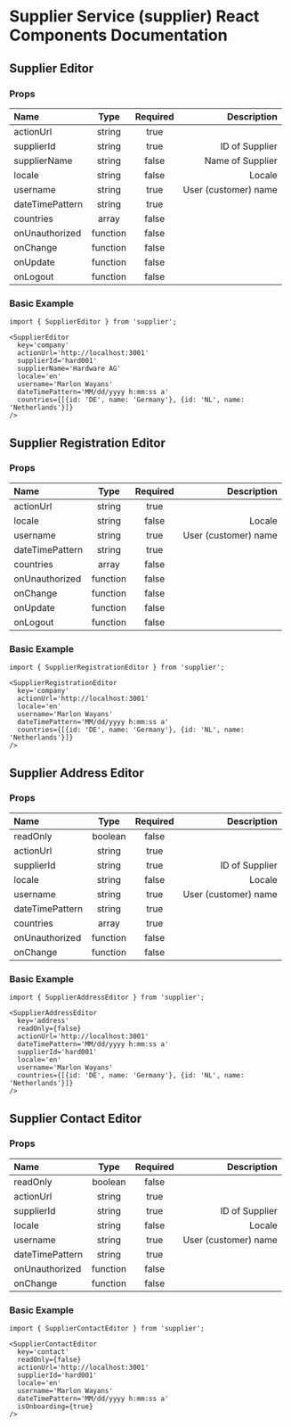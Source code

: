 # Supplier Service (supplier) React Components Documentation

## Supplier Editor

### Props

| Name | Type | Required | Description |
|:-----|:----:|:--------:|------------:|
| actionUrl | string | true |  |
| supplierId | string | true | ID of Supplier |
| supplierName | string | false | Name of Supplier |
| locale | string | false | Locale |
| username | string | true | User (customer) name |
| dateTimePattern | string | true |  |
| countries | array | false |  |
| onUnauthorized | function | false |  |
| onChange | function | false |  |
| onUpdate | function | false |  |
| onLogout | function | false |  |

### Basic Example

```
import { SupplierEditor } from 'supplier';

<SupplierEditor
  key='company'
  actionUrl='http://localhost:3001'
  supplierId='hard001'
  supplierName='Hardware AG'
  locale='en'
  username='Marlon Wayans'
  dateTimePattern='MM/dd/yyyy h:mm:ss a'
  countries={[{id: 'DE', name: 'Germany'}, {id: 'NL', name: 'Netherlands'}]}
/>
```

## Supplier Registration Editor

### Props

| Name | Type | Required | Description |
|:-----|:----:|:--------:|------------:|
| actionUrl | string | true |  |
| locale | string | false | Locale |
| username | string | true | User (customer) name |
| dateTimePattern | string | true |  |
| countries | array | false |  |
| onUnauthorized | function | false |  |
| onChange | function | false |  |
| onUpdate | function | false |  |
| onLogout | function | false |  |

### Basic Example

```
import { SupplierRegistrationEditor } from 'supplier';

<SupplierRegistrationEditor
  key='company'
  actionUrl='http://localhost:3001'
  locale='en'
  username='Marlon Wayans'
  dateTimePattern='MM/dd/yyyy h:mm:ss a'
  countries={[{id: 'DE', name: 'Germany'}, {id: 'NL', name: 'Netherlands'}]}
/>
```

## Supplier Address Editor

### Props

| Name | Type | Required | Description |
|:-----|:----:|:--------:|------------:|
| readOnly | boolean | false |  |
| actionUrl | string | true |  |
| supplierId | string | true | ID of Supplier |
| locale | string | false | Locale |
| username | string | true | User (customer) name |
| dateTimePattern | string | true |  |
| countries | array | true |  |
| onUnauthorized | function | false |  |
| onChange | function | false |  |

### Basic Example

```
import { SupplierAddressEditor } from 'supplier';

<SupplierAddressEditor
  key='address'
  readOnly={false}
  actionUrl='http://localhost:3001'
  dateTimePattern='MM/dd/yyyy h:mm:ss a'
  supplierId='hard001'
  locale='en'
  username='Marlon Wayans'
  countries={[{id: 'DE', name: 'Germany'}, {id: 'NL', name: 'Netherlands'}]}
/>
```

## Supplier Contact Editor

### Props

| Name | Type | Required | Description |
|:-----|:----:|:--------:|------------:|
| readOnly | boolean | false |  |
| actionUrl | string | true |  |
| supplierId | string | true | ID of Supplier |
| locale | string | false | Locale |
| username | string | true | User (customer) name |
| dateTimePattern | string | true |  |
| onUnauthorized | function | false |  |
| onChange | function | false |  |

### Basic Example

```
import { SupplierContactEditor } from 'supplier';

<SupplierContactEditor
  key='contact'
  readOnly={false}
  actionUrl='http://localhost:3001'
  supplierId='hard001'
  locale='en'
  username='Marlon Wayans'
  dateTimePattern='MM/dd/yyyy h:mm:ss a'
  isOnboarding={true}
/>
```
